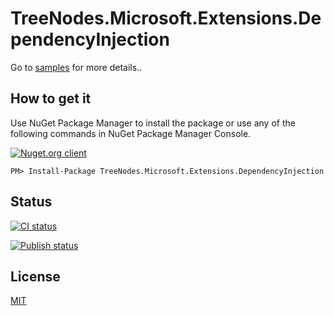 # TreeNodes.Microsoft.Extensions.DependencyInjection


Go to [samples](https://github.com/chrisfactory/TreeNodes.Microsoft.Extensions.DependencyInjection/tree/master/Samples) for more details..

How to get it
--------------------------------
Use NuGet Package Manager to install the package or use any of the following commands in NuGet Package Manager Console.
 
[![Nuget.org client](http://img.shields.io/nuget/v/TreeNodes.Microsoft.Extensions.DependencyInjection.svg)](https://www.nuget.org/packages/TreeNodes.Microsoft.Extensions.DependencyInjection/)
```	
PM> Install-Package TreeNodes.Microsoft.Extensions.DependencyInjection
```
## Status
[![CI status](https://github.com/chrisfactory/TreeNodes.Microsoft.Extensions.DependencyInjection/workflows/CI/badge.svg)](https://github.com/chrisfactory/TreeNodes.Microsoft.Extensions.DependencyInjection/actions/workflows/ci-build-analysis.yml?query=branch%3Amaster)

[![Publish status](https://github.com/chrisfactory/TreeNodes.Microsoft.Extensions.DependencyInjection/workflows/publish-nuget/badge.svg)](https://github.com/chrisfactory/TreeNodes.Microsoft.Extensions.DependencyInjection/actions/workflows/release.yml)
## License
[MIT](https://choosealicense.com/licenses/mit/)